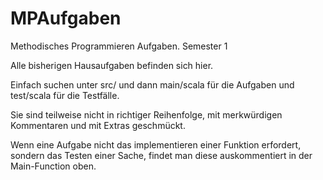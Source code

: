 # MPAufgaben
Methodisches Programmieren Aufgaben. Semester 1

Alle bisherigen Hausaufgaben befinden sich hier. 

Einfach suchen unter src/ und dann main/scala für die Aufgaben und test/scala für die Testfälle. 

Sie sind teilweise nicht in richtiger Reihenfolge, mit merkwürdigen Kommentaren und mit Extras geschmückt. 

Wenn eine Aufgabe nicht das implementieren einer Funktion erfordert, sondern das Testen einer Sache, findet man diese auskommentiert in der Main-Function oben.